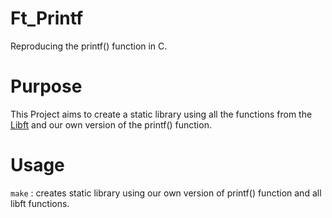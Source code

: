 # Ft_Printf

Reproducing the printf() function in C.

# Purpose

This Project aims to create a static library using all the functions from the [Libft](https://github.com/cez20/01-Libft.git) and our own version of the printf() function. 

# Usage

``make`` : creates static library using our own version of printf() function and all libft functions.

